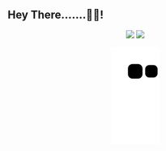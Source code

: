 ## Hey There.......👋🏻!
<div align="center">
 
<div> 
  <a href="https://youtube.com/channel/UCTd2yV4CHqnPJsM4YYyt5tQ" target="_blank"><img src="https://img.shields.io/badge/YouTube-FF0000?style=for-the-badge&logo=youtube&logoColor=white" target="_blank"></a>
  <a href="https://instagram.com/doruk._03" target="_blank"><img src="https://img.shields.io/badge/-Instagram-%23E4405F?style=for-the-badge&logo=instagram&logoColor=white" target="_blank"></a>
 	
 ![Snake animation](https://github.com/rafaballerini/rafaballerini/blob/output/github-contribution-grid-snake.svg)
 
</div>

